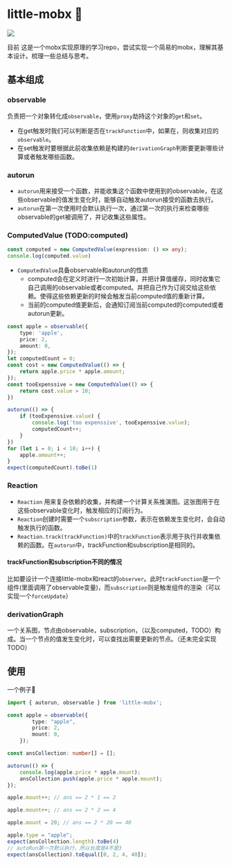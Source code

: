 # little-mobx :lollipop:
![](https://travis-ci.org/ObservedObserver/little-mobx.svg?branch=main)

目前 这是一个mobx实现原理的学习repo，尝试实现一个简易的mobx，理解其基本设计。梳理一些总结与思考。

## 基本组成

### observable
负责把一个对象转化成`observable`，使用`proxy`劫持这个对象的`get`和`set`。
+ 在get触发时我们可以判断是否在`trackFunction`中，如果在，则收集对应的`observable`。
+ 在set触发时要根据此前收集依赖是构建的`derivationGraph`判断要更新哪些计算或者触发哪些函数。

### autorun
+ `autorun`用来接受一个函数，并能收集这个函数中使用到的observable，在这些observable的值发生变化时，能够自动触发autorun接受的函数去执行。
+ `autorun`在第一次使用时会默认执行一次，通过第一次的执行来检查哪些observable的get被调用了，并记收集这些属性。

### ComputedValue (TODO:computed)
```ts
const computed = new ComputedValue(expression: () => any);
console.log(computed.value)
```
+ `ComputedValue`具备observable和autorun的性质
    + computed会在定义时进行一次初始计算，并把计算值缓存，同时收集它自己调用的observable或者computed。并把自己作为订阅交给这些依赖。使得这些依赖更新的时候会触发当前computed值的重新计算。
    + 当前的computed值更新后，会通知订阅当前computed的computed或者autorun更新。
```ts
const apple = observable({
    type: 'apple',
    price: 2,
    amount: 0,
});
let computedCount = 0;
const cost = new ComputedValue(() => {
    return apple.price * apple.amount;
});
const tooExpenssive = new ComputedValue(() => {
    return cost.value > 10;
})

autorun(() => {
    if (tooExpenssive.value) {
        console.log('too expenssive', tooExpenssive.value);
        computedCount++;
    }
})
for (let i = 0; i < 10; i++) {
    apple.amount++;
}
expect(computedCount).toBe(1)
```

### Reaction
+ `Reaction` 用来复杂依赖的收集，并构建一个计算关系推演图。这张图用于在这些observable变化时，触发相应的订阅行为。
+ `Reaction`创建时需要一个`subscription`参数，表示在依赖发生变化时，会自动触发执行的函数。
+ `Reaction.track(trackFunction)`中的`trackFunction`表示用于执行并收集依赖的函数。在`autorun`中，trackFunction和subscription是相同的。

#### trackFunction和subscription不同的情况
比如要设计一个连接little-mobx和react的`observer`。此时`trackFunction`是一个组件(里面调用了observable变量)，而`subscription`则是触发组件的渲染（可以实现一个`forceUpdate`）

### derivationGraph
一个关系图，节点由observable，subscription，（以及computed，TODO）构成。当一个节点的值发生变化时，可以查找出需要更新的节点。（还未完全实现TODO）



## 使用
一个例子:chestnut:
```ts
import { autorun, observable } from 'little-mobx';

const apple = observable({
        type: "apple",
        price: 2,
        mount: 0,
    });

const ansCollection: number[] = [];

autorun(() => {
    console.log(apple.price * apple.mount);
    ansCollection.push(apple.price * apple.mount);
});

apple.mount++; // ans == 2 * 1 == 2

apple.mount++; // ans == 2 * 2 == 4

apple.mount = 20; // ans == 2 * 20 == 40

apple.type = "apple";
expect(ansCollection.length).toBe(4)
// autoRun第一次默认执行，所以长度是4不是3
expect(ansCollection).toEqual([0, 2, 4, 40]);
```